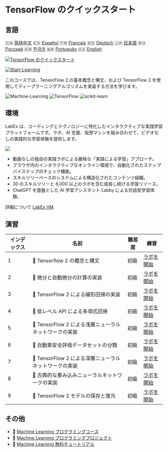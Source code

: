 # TensorFlow のクイックスタート

## 言語

🇨🇳 [简体中文](README_zh.md) 🇪🇸 [Español](README_es.md) 🇫🇷 [Français](README_fr.md) 🇩🇪 [Deutsch](README_de.md) 🇯🇵 [日本語](README_ja.md) 🇷🇺 [Русский](README_ru.md) 🇰🇷 [한국어](README_ko.md) 🇧🇷 [Português](README_pt.md) 🇺🇸 [English](README.md) 

[![TensorFlow のクイックスタート](https://cover-creator.labex.io/quick-start-with-tensorflow.png?lang=ja)](https://labex.io/ja/courses/quick-start-with-tensorflow)

[![Start-Learning](https://img.shields.io/badge/Start-Learning-whitesmoke?style=for-the-badge)](https://labex.io/ja/courses/quick-start-with-tensorflow)

このコースでは、TensorFlow 2 の基本概念と構文、および TensorFlow 2 を使用してディープラーニングアルゴリズムを実装する方法を学びます。

![Machine-Learning](https://img.shields.io/badge/Machine-Learning-whitesmoke?style=for-the-badge&logo=machine-learning)
![TensorFlow](https://img.shields.io/badge/TensorFlow-whitesmoke?style=for-the-badge&logo=tensorflow)
![scikit-learn](https://img.shields.io/badge/scikit-learn-whitesmoke?style=for-the-badge&logo=scikit-learn)


## 環境

LabEx は、コーディングとテクノロジーに特化したインタラクティブな実践学習プラットフォームです。ラボ、AI 支援、仮想マシンを組み合わせて、ビデオなしの実践的な学習体験を提供します。

![](https://tutorial-screenshot.getvm.io/images/vm-1725247253.png)

- 動画なしの独自の実践ラボによる厳格な「実践による学習」アプローチ。
- ブラウザ内のインタラクティブなオンライン環境で、自動化されたステップバイステップのチェック機能。
- スキルツリーベースのシステムによる構造化されたコンテンツ組織。
- 30 のスキルツリーと 6,000 以上のラボを含む成長し続ける学習リソース。
- ChatGPT を基盤とした AI 学習アシスタント Labby による対話型学習体験。

詳細について [LabEx VM](https://support.labex.io/using-labex/virtual-machine).

## 演習

|   インデックス | 名前                                                   | 難易度   | 練習                                                                                                                                         |
|----------------|--------------------------------------------------------|----------|----------------------------------------------------------------------------------------------------------------------------------------------|
|              1 | 📖 Tensorflow 2 の概念と構文                           | 初級     | <a target='_blank' href='https://labex.io/ja/labs/ml-concepts-and-syntax-of-tensorflow-2-20758'>ラボを開始</a>                               |
|              2 | 📖 微分と自動微分の計算の実装                          | 初級     | <a target='_blank' href='https://labex.io/ja/labs/ml-implementation-of-computing-derivative-and-automatic-differential-20785'>ラボを開始</a> |
|              3 | 📖 TensorFlow 2 による線形回帰の実装                   | 初級     | <a target='_blank' href='https://labex.io/ja/labs/ml-linear-regression-implemented-by-tensorflow-2-20797'>ラボを開始</a>                     |
|              4 | 📖 低レベル API による多項式回帰                       | 初級     | <a target='_blank' href='https://labex.io/ja/labs/ml-polynomial-regression-implemented-by-low-level-api-20803'>ラボを開始</a>                |
|              5 | 📖 TensorFlow 2 による浅層ニューラルネットワークの実装 | 初級     | <a target='_blank' href='https://labex.io/ja/labs/ml-shallow-neural-network-implemented-by-tensorflow-2-20809'>ラボを開始</a>                |
|              6 | 📖 自動車安全評価データセットの分類                    | 初級     | <a target='_blank' href='https://labex.io/ja/labs/ml-classification-of-car-safety-evaluation-dataset-20756'>ラボを開始</a>                   |
|              7 | 📖 TensorFlow 2 による深層ニューラルネットワークの実装 | 初級     | <a target='_blank' href='https://labex.io/ja/labs/ml-deep-neural-network-implemented-by-tensorflow-2-20768'>ラボを開始</a>                   |
|              8 | 📖 古典的な畳み込みニューラルネットワークの実装        | 初級     | <a target='_blank' href='https://labex.io/ja/labs/ml-implementation-of-classic-convolutional-neural-network-20784'>ラボを開始</a>            |
|              9 | 📖 TensorFlow 2 モデルの保存と復元                     | 初級     | <a target='_blank' href='https://labex.io/ja/labs/ml-tensorflow-2-model-saving-and-restoring-20813'>ラボを開始</a>                           |

## その他

- 🔗 [Machine Learning プログラミングコース](https://github.com/labex-labs/awesome-programming-courses)
- 🔗 [Machine Learning プログラミングプロジェクト](https://github.com/labex-labs/awesome-programming-projects)
- 🔗 [Machine Learning 無料チュートリアル](https://github.com/labex-labs/ml-free-tutorials)

